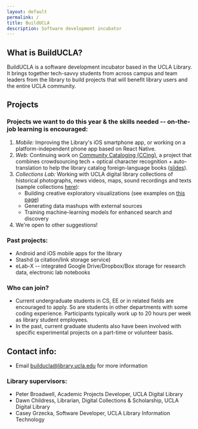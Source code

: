 ```yaml
---
layout: default
permalink: /
title: BuildUCLA
description: Software development incubator
---
```

## What is BuildUCLA?

BuildUCLA is a software development incubator based in the UCLA Library. It brings together tech-savvy students from across campus and team leaders from the library to build projects that will benefit library users and the entire UCLA community.

## Projects
### Projects we want to do this year & the skills needed -- on-the-job learning is encouraged:

1. *Mobile:* Improving the Library's iOS smartphone app, or working on a platform-independent phone app based on React Native.
1. *Web:* Continuing work on <a href="http://ec2-54-173-153-28.compute-1.amazonaws.com:8000/#/">Community Cataloging (CCing)</a>, a project that combines crowdsourcing tech + optical character recognition + auto-translation to help the library catalog foreign-language books (<a href="https://docs.google.com/presentation/d/1pGWDBy5ff5xHdb0Ys462BXRf0IjP2zNrlt4sBfYiAvw/edit?usp=sharing">slides</a>).
1. *Collections Lab:* Working with UCLA digital library collections of historical photographs, news videos, maps, sound recordings and texts (sample collections <a href="https://collectionslab.github.io/collections/">here</a>):
    * Building creative exploratory visualizations (see examples on <a href="https://collectionslab.github.io/experiments/">this page</a>)
    * Generating data mashups with external sources
    * Training machine-learning models for enhanced search and discovery
1. We're open to other suggestions!

### Past projects:

* Android and iOS mobile apps for the library
* Stashd (a citation/link storage service)
* eLab-X -- integrated Google Drive/Dropbox/Box storage for research data, electronic lab notebooks


### Who can join?
* Current undergraduate students in CS, EE or in related fields are encouraged to apply. So are students in other departments with some coding experience. Participants typically work up to 20 hours per week as library student employees.
* In the past, current graduate students also have been involved with specific experimental projects on a part-time or volunteer basis.


## Contact info:

* Email <a href="mailto:builducla@library.ucla.edu">builducla@library.ucla.edu</a> for more information

### Library supervisors:
* Peter Broadwell, Academic Projects Developer, UCLA Digital Library
* Dawn Childress, Librarian, Digital Collections & Scholarship, UCLA Digital Library
* Casey Grzecka, Software Developer, UCLA Library Information Technology

